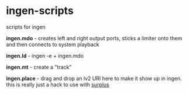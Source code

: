 # ingen-scripts

scripts for ingen

**ingen.mdo** - creates left and right output ports, sticks a limiter onto them and then connects to system playback

**ingen.ld** - ingen -e + ingen.mdo

**ingen.mt** - create a "track"

**ingen.place** - drag and drop an lv2 URI here to make it show up in ingen. this is really just a hack to use with [surplus](http://github.com/rhetr/surplus)

